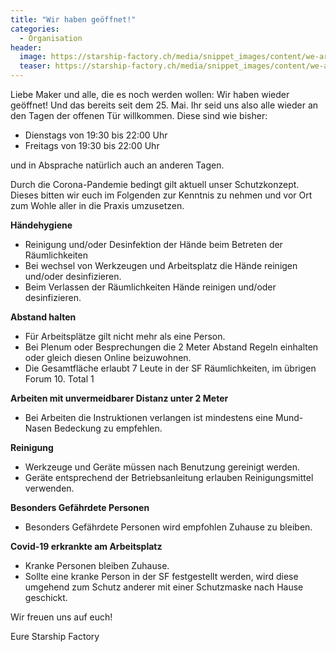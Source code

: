 ```yaml
---
title: "Wir haben geöffnet!"
categories:
  - Organisation
header:
  image: https://starship-factory.ch/media/snippet_images/content/we-are-open.jpg
  teaser: https://starship-factory.ch/media/snippet_images/content/we-are-open.jpg
---
```


Liebe Maker und alle, die es noch werden wollen: Wir haben wieder geöffnet! Und das bereits seit dem 25. Mai. Ihr seid uns also alle wieder an den Tagen der offenen Tür willkommen. Diese sind wie bisher:

- Dienstags von 19:30 bis 22:00 Uhr
- Freitags von 19:30 bis 22:00 Uhr

und in Absprache natürlich auch an anderen Tagen.

Durch die Corona-Pandemie bedingt gilt aktuell unser Schutzkonzept. Dieses bitten wir euch im Folgenden zur Kenntnis zu nehmen und vor Ort zum Wohle aller in die Praxis umzusetzen.

**Händehygiene**

- Reinigung und/oder Desinfektion der Hände beim Betreten der Räumlichkeiten
- Bei wechsel von Werkzeugen und Arbeitsplatz die Hände reinigen und/oder desinfizieren.
- Beim Verlassen der Räumlichkeiten Hände reinigen und/oder desinfizieren.

**Abstand halten**

- Für Arbeitsplätze gilt nicht mehr als eine Person.
- Bei Plenum oder Besprechungen die 2 Meter Abstand Regeln einhalten oder gleich diesen Online beizuwohnen.
- Die Gesamtfläche erlaubt 7 Leute in der SF Räumlichkeiten, im übrigen Forum 10. Total 1

**Arbeiten mit unvermeidbarer Distanz unter 2 Meter**

- Bei Arbeiten die Instruktionen verlangen ist mindestens eine Mund-Nasen Bedeckung zu empfehlen.

**Reinigung**

- Werkzeuge und Geräte müssen nach Benutzung gereinigt werden.
- Geräte entsprechend der Betriebsanleitung erlauben Reinigungsmittel verwenden.

**Besonders Gefährdete Personen**

- Besonders Gefährdete Personen wird empfohlen Zuhause zu bleiben.

**Covid-19 erkrankte am Arbeitsplatz**

- Kranke Personen bleiben Zuhause.
- Sollte eine kranke Person in der SF festgestellt werden, wird diese umgehend zum Schutz anderer mit einer Schutzmaske nach Hause geschickt.

Wir freuen uns auf euch!

Eure Starship Factory
